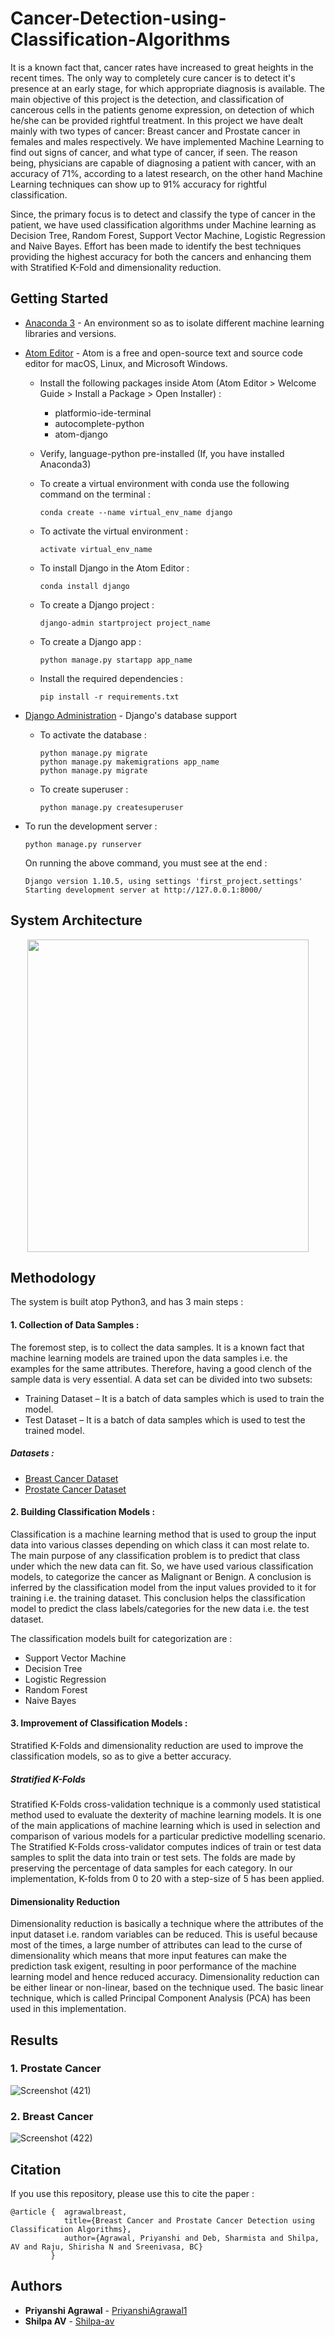 # Cancer-Detection-using-Classification-Algorithms

It is a known fact that, cancer rates have increased to great heights in the recent times. The only way to completely cure cancer is to detect it's presence at an early stage, for which appropriate diagnosis is available. The main objective of this project is the detection, and classification of cancerous cells in the patients genome expression, on detection of which he/she can be provided rightful treatment. 
In this project we have dealt mainly with two types of cancer: Breast cancer and Prostate cancer in females and males respectively. We have implemented Machine Learning to find out signs of cancer, and what type of cancer, if seen. The reason being, physicians are capable of diagnosing a patient with cancer, with an accuracy of 71%, according to a latest research, on the other hand Machine Learning techniques can show up to 91% accuracy for rightful classification.

Since, the primary focus is to detect and classify the type of cancer in the patient, we have used classification algorithms under Machine learning as Decision Tree, Random Forest, Support Vector Machine, Logistic Regression and Naive Bayes. Effort has been made to identify the best techniques providing the highest accuracy for both the cancers and enhancing them with Stratified K-Fold and dimensionality reduction.


## Getting Started

* [Anaconda 3](https://docs.anaconda.com/anaconda/install/windows/) - An environment so as to isolate different machine learning libraries and versions.
* [Atom Editor](https://atom.io/) - Atom is a free and open-source text and source code editor for macOS, Linux, and Microsoft Windows.

  * Install the following packages inside Atom (Atom Editor > Welcome Guide > Install a Package > Open Installer) :
  
    - platformio-ide-terminal
    - autocomplete-python
    - atom-django
  * Verify, language-python pre-installed (If, you have installed Anaconda3)
  * To create a virtual environment with conda use the following command on the terminal :
    ```
    conda create --name virtual_env_name django
    ```
  * To activate the virtual environment :
    ```
    activate virtual_env_name
    ```
  * To install Django in the Atom Editor : 
    ```
    conda install django
    ```
  * To create a Django project :
    ```
    django-admin startproject project_name
    ```
  * To create a Django app :
    ```
    python manage.py startapp app_name
    ```
  * Install the required dependencies :
    ```
    pip install -r requirements.txt
    ```
* [Django Administration](https://docs.djangoproject.com/en/3.0/ref/contrib/admin/) - Django's database support

  * To activate the database :
    ```
    python manage.py migrate
    python manage.py makemigrations app_name
    python manage.py migrate
    ```
  * To create superuser :
    ```
    python manage.py createsuperuser
    ```
* To run the development server :
    ```
    python manage.py runserver
    ```
    On running the above command, you must see at the end :
    ```
    Django version 1.10.5, using settings 'first_project.settings'
    Starting development server at http://127.0.0.1:8000/
    ```
    
## System Architecture
<p align="center">
 <img src="https://user-images.githubusercontent.com/67894114/86591387-1de5c180-bfaf-11ea-8c42-a2260dc785d9.png" height="500" width="450">
</p>
  
## Methodology

The system is built atop Python3, and has 3 main steps :

#### 1. Collection of Data Samples :
The foremost step, is to collect the data samples. It is a known fact that machine learning models are trained upon the data samples i.e. the examples for the same               attributes. Therefore, having a good clench of the sample data is very essential.
A data set can be divided into two subsets:
  *	Training Dataset – It is a batch of data samples which is used to train the model.
  *	Test Dataset – It is a batch of data samples which is used to test the trained model.

##### Datasets :
  * [Breast Cancer Dataset](https://www.kaggle.com/uciml/breast-cancer-wisconsin-data)
  * [Prostate Cancer Dataset](https://www.kaggle.com/sajidsaifi/prostate-cancer)
  
#### 2. Building Classification Models :

Classification is a machine learning method that is used to group the input data into various classes depending on which class it can most relate to. The main purpose of any classification problem is to predict that class under which the new data can fit. So, we have used various classification models, to categorize the cancer as Malignant or Benign. A conclusion is inferred by the classification model from the input values provided to it for training i.e. the training dataset. This conclusion helps the classification model to predict the class labels/categories for the new data i.e. the test dataset.

The classification models built for categorization are :
  * Support Vector Machine
  * Decision Tree
  * Logistic Regression
  * Random Forest
  * Naive Bayes
  
#### 3. Improvement of Classification Models :

Stratified K-Folds and dimensionality reduction are used to improve the classification models, so as to give a better accuracy.

##### Stratified K-Folds

Stratified K-Folds cross-validation technique is a commonly used statistical method used to evaluate the dexterity of machine learning models. It is one of the main applications of machine learning which is used in selection and comparison of various models for a particular predictive modelling scenario. The Stratified K-Folds cross-validator computes indices of train or test data samples to split the data into train or test sets. The folds are made by preserving the percentage of data samples for each category. In our implementation, K-folds from 0 to 20 with a step-size of 5 has been applied.

#### Dimensionality Reduction

Dimensionality reduction is basically a technique where the attributes of the input dataset i.e. random variables can be reduced. This is useful because most of the times, a large number of attributes can lead to the curse of dimensionality which means that more input features can make the prediction task exigent, resulting in poor performance of the machine learning model and hence reduced accuracy. Dimensionality reduction can be either linear or non-linear, based on the technique used. The basic linear technique, which is called Principal Component Analysis (PCA) has been used in this implementation.

## Results 

### 1. Prostate Cancer
![Screenshot (421)](https://user-images.githubusercontent.com/67894114/86590562-7b790e80-bfad-11ea-8d78-b54d62d7f7f2.png)

### 2. Breast Cancer
![Screenshot (422)](https://user-images.githubusercontent.com/67894114/86590597-8f247500-bfad-11ea-90cb-b7c8d9f37839.png)

## Citation

If you use this repository, please use this to cite the paper :
```
@article {  agrawalbreast,
            title={Breast Cancer and Prostate Cancer Detection using Classification Algorithms},
            author={Agrawal, Priyanshi and Deb, Sharmista and Shilpa, AV and Raju, Shirisha N and Sreenivasa, BC}
         }
```

## Authors

* **Priyanshi Agrawal** - [PriyanshiAgrawal1](https://github.com/PriyanshiAgrawal1)
* **Shilpa AV** - [Shilpa-av](https://github.com/Shilpa-av)

